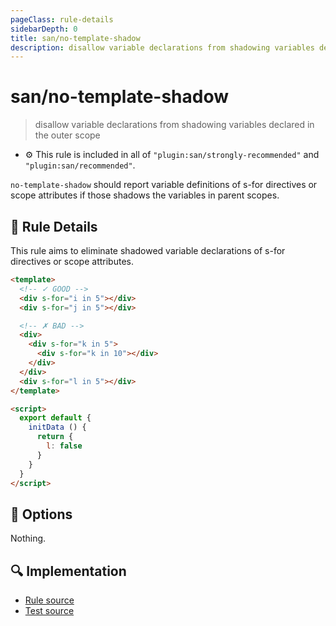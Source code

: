 ```yaml
---
pageClass: rule-details
sidebarDepth: 0
title: san/no-template-shadow
description: disallow variable declarations from shadowing variables declared in the outer scope
---
```

# san/no-template-shadow
> disallow variable declarations from shadowing variables declared in the outer scope

- :gear: This rule is included in all of `"plugin:san/strongly-recommended"` and `"plugin:san/recommended"`.

`no-template-shadow` should report variable definitions of s-for directives or scope attributes if those shadows the variables in parent scopes.

## :book: Rule Details

This rule aims to eliminate shadowed variable declarations of s-for directives or scope attributes.

<eslint-code-block :rules="{'san/no-template-shadow': ['error']}">

```html
<template>
  <!-- ✓ GOOD -->
  <div s-for="i in 5"></div>
  <div s-for="j in 5"></div>

  <!-- ✗ BAD -->
  <div>
    <div s-for="k in 5">
      <div s-for="k in 10"></div>
    </div>
  </div>
  <div s-for="l in 5"></div>
</template>

<script>
  export default {
    initData () {
      return {
        l: false
      }
    }
  }
</script>
```

</eslint-code-block>

## :wrench: Options

Nothing.

## :mag: Implementation

- [Rule source](https://github.com/ecomfe/eslint-plugin-san/blob/main/lib/rules/no-template-shadow.js)
- [Test source](https://github.com/ecomfe/eslint-plugin-san/tree/main/__tests__/lib/rules/no-template-shadow.test.js)
